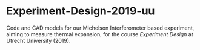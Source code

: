 # Experiment-Design-2019-uu
Code and CAD models for our Michelson Interferometer based experiment, aiming to measure thermal expansion, for the course *Experiment Design* at Utrecht University (2019).
